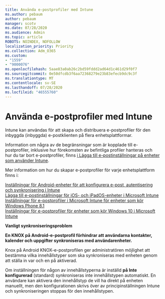 ```yaml
---
title: Använda e-postprofiler med Intune
ms.author: pebaum
author: pebaum
manager: scotv
ms.date: 07/28/2020
ms.audience: Admin
ms.topic: article
ROBOTS: NOINDEX, NOFOLLOW
localization_priority: Priority
ms.collection: Adm_O365
ms.custom:
- "1559"
- "9000076"
ms.openlocfilehash: 5aae83a0ab26c2bd59fddd2ad64d1c461d29f0f7
ms.sourcegitcommit: 0e50dfcdb3f6aa72368279e23b83efecb9dc9c3f
ms.translationtype: MT
ms.contentlocale: sv-SE
ms.lasthandoff: 07/28/2020
ms.locfileid: "46555760"
---
```

# <a name="using-email-profiles-with-intune"></a>Använda e-postprofiler med Intune

Intune kan användas för att skapa och distribuera e-postprofiler för den inbyggda (inbyggda) e-postklienten på flera enhetsplattformar.

Information om några av de begränsningar som är kopplade till e-postprofiler, inklusive hur förekomsten av befintliga profiler hanteras och hur du tar bort e-postprofiler, finns [i Lägga till e-postinställningar på enheter som använder Intune](https://docs.microsoft.com/intune/email-settings-configure).

Mer information om hur du skapar e-postprofiler för varje enhetsplattform finns i:

[Inställningar för Android-enheter för att konfigurera e-post, autentisering och synkronisering i Intune](https://docs.microsoft.com/intune/email-settings-android)  
[Lägga till e-postinställningar för iOS- och iPadOS-enheter i Microsoft Intune](https://docs.microsoft.com/intune/email-settings-ios)  
[Inställningar för e-postprofiler i Microsoft Intune för enheter som kör Windows Phone 8.1](https://docs.microsoft.com/intune/email-settings-windows-phone-8-1)  
[Inställningar för e-postprofiler för enheter som kör Windows 10 i Microsoft Intune](https://docs.microsoft.com/intune/email-settings-windows-10)

**Vanligt synkroniseringsproblem**

**En KNOX på Android-e-postprofil förhindrar att användarna kontakter, kalender och uppgifter synkroniseras med användarenheter.**

Knox på Android KNOX-e-postprofilen ger administratören möjlighet att bestämma vilka innehållstyper som ska synkroniseras med enheten genom att ställa in var och en på aktiverad.

Om inställningen för någon av innehållstyperna är inställd **på Inte konfigurerad** (standard) synkroniseras inte innehållstypen automatiskt. En användare kan aktivera den innehållstyp de vill ha direkt på enheten manuellt, men den konfigurationen skrivs över av principinställningen Intune och synkroniseringen stoppas för den innehållstypen.

